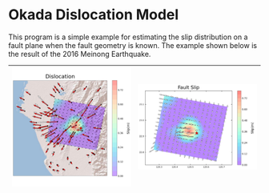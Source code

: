 <h1>Okada Dislocation Model</h1>
<p>This program is a simple example for estimating the slip distribution on a fault plane when the fault geometry is known. The example shown below is the result of the 2016 Meinong Earthquake.</p>

| ![Disloc](https://github.com/biglulu3310/Okada85-GNSS/blob/main/output/dislocation.png) | ![Slip](https://github.com/biglulu3310/Okada85-GNSS/blob/main/output/slip.png) |
|---|---|
